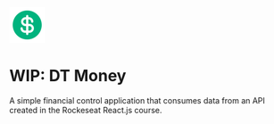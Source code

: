 ![Money](/public/favicon.svg)

# WIP: DT Money

A simple financial control application that consumes data from an API created in the Rockeseat React.js course.
